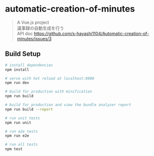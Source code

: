 
# automatic-creation-of-minutes

> A Vue.js project  
> 議事録の自動生成を行う  
> API doc https://github.com/s-hayashi1104/Automatic-creation-of-minutes/issues/3  

## Build Setup

``` bash
# install dependencies
npm install

# serve with hot reload at localhost:8080
npm run dev

# build for production with minification
npm run build

# build for production and view the bundle analyzer report
npm run build --report

# run unit tests
npm run unit

# run e2e tests
npm run e2e

# run all tests
npm test
```

